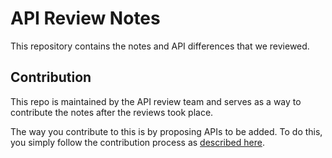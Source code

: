 # API Review Notes

This repository contains the notes and API differences that we reviewed.

## Contribution

This repo is maintained by the API review team and serves as a way to contribute
the notes after the reviews took place.

The way you contribute to this is by proposing APIs to be added. To do this,
you simply follow the contribution process as
[described here](https://aka.ms/apireview).
